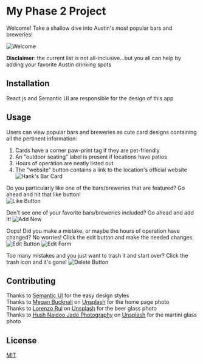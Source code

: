 # My Phase 2 Project 

Welcome! Take a shallow dive into Austin's *most* popular bars and breweries!  

![Welcome](/home-page.png)

**Disclaimer**: the current list is not all-inclusive...but you all can help by adding your favorite Austin drinking spots

## Installation

React js and Semantic UI are responsible for the design of this app

## Usage

Users can view popular bars and breweries as cute card designs containing all the pertinent information:  
1. Cards have a corner paw-print tag if they are pet-friendly
2. An "outdoor seating" label is present if locations have patios
3. Hours of operation are neatly listed out 
4. The "website" button contains a link to the location's official website   
![Hank's Bar Card](/Hanks-bar-card.png)    

Do you particularly like one of the bars/breweries that are featured? Go ahead and hit that like button!   
![Like Button](/likes.gif)

Don't see one of your favorite bars/breweries included? Go ahead and add it! 
![Add New](/add-new.png)

Oops! Did you make a mistake, or maybe the hours of operation have changed? No worries! Click the edit button and make the needed changes.
![Edit Button](/edit-button.png)
![Edit Form](/edit-form.png)

Too many mistakes and you just want to trash it and start over? Click the trash icon and it's gone! 
![Delete Button](/delete-button.png)

 
## Contributing

Thanks to [Semantic UI](https://react.semantic-ui.com/) for the easy design styles  
Thanks to [Megan Bucknall](https://unsplash.com/@meganmarkham?utm_source=unsplash&utm_medium=referral&utm_content=creditCopyText) on [Unsplash](https://unsplash.com/) for the home page photo  
Thanks to [Lorenzo Rui](https://unsplash.com/@lorenzorui?utm_source=unsplash&utm_medium=referral&utm_content=creditCopyText) on [Unsplash](https://unsplash.com/) for the beer glass photo  
Thanks to [Hush Naidoo Jade Photography](https://unsplash.com/@hush52?utm_source=unsplash&utm_medium=referral&utm_content=creditCopyText) on [Unsplash](https://unsplash.com/) for the martini glass photo





## License

[MIT](https://choosealicense.com/licenses/mit/)